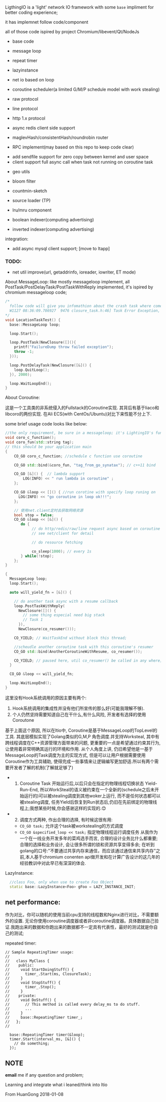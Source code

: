 
LigthingIO is a 'light' network IO framework with some `base` impliment for better coding experience;

it has implemnet follow code/component

all of those code ispired by project Chromium/libevent/Qt/NodeJs

- base code
- message loop
- repeat timer
- lazyinstance
- net io based on loop
- coroutine scheduler(a limited G/M/P schedule model with work stealing)

- raw protocol
- line protocol
- http 1.x protocol
- async redis client side support
- maglevHash/consistentHash/roundrobin router
- RPC implement(may based on this repo to keep code clear)

+ add sendfile support for zero copy between kernel and user space
+ client support full async call when task not running on coroutine task

- geo utils
- bloom filter
- countmin-sketch
- source loader (TP)

- lru/mru component
- boolean indexer(computing advertising)
- inverted indexer(computing advertising)

integration:
- add async mysql client support; [move to ltapp]

### TODO:
- net util improve(url, getaddrinfo, ioreader, iowriter, ET mode)

About MessageLoop:
  like mostly messageloop implement, all PostTask/PostDelayTask/PostTaskWithReply implemented, it's ispired by chromium messageloop code;

```c++
/*
  follow code will give you infomathion about the crash task where come from
  W1127 08:36:09.786927  9476 closure_task.h:46] Task Error Exception, From:LocationTaskTest@/path_to_project/base/message_loop/test/run_loop_test.cc:24
*/
void LocationTaskTest() {
  base::MessageLoop loop;

  loop.Start();

  loop.PostTask(NewClosure([](){
    printf("FailureDump throw failed exception");
    throw -1;
  }));

  loop.PostDelayTask(NewClosure([&]() {
    loop.QuitLoop();
  }), 2000);

  loop.WaitLoopEnd();
}
```


About Coroutine:

这是一个工具类的非系统侵入的Fullstack的Coroutine实现. 其背后有基于liaco和libcoro的两份实现.
在Ali ECS(with CentOs/Ubuntu)对比下来性能不分上下.

some brief usage code looks like below:
```c++
//the only requirement, be sure in a messageloop; it's LightingIO's fundamentals
void coro_c_function();
void coro_fun(std::string tag);
// this should be your application main
{
    CO_GO coro_c_function; //schedule c function use coroutine

    CO_GO std::bind(&coro_fun, "tag_from_go_synatax"); // c++11 bind

    CO_GO [&]() {  // lambda support
        LOG(INFO) << " run lambda in coroutine" ;
    };

    CO_GO &loop << []() { //run corotine with specify loop runing on
      LOG(INFO) << "go coroutine in loop ok!!!";
    };

    // 使用net.client定时去获取网络资源
    bool stop = false;
    CO_GO &loop << [&]() {
       do {
            // do http/redis/raw/line request async based on coroutine
            // see net/client for detail

            // do resource fetching

            co_sleep(1000); // every 1s
       } while(!stop);
    };
}

{
  MessageLoop loop;
  loop.Start();

  auto will_yield_fn = [&]() {

    // do another task async with a resume callback
    loop.PostTaskWithReply(
      NewClosure([]() {
        // some thing especial need big stack
        // Task 1
      }),
      NewClosure(co_resumer()));

    CO_YIELD; // WaitTaskEnd without block this thread;

    //scheudle another coroutine task with this coroutine's resumer
    CO_GO std::bind(AnotherCoroutineWithResume, co_resumer());

    CO_YIELD; // paused here, util co_resumer() be called in any where;
  }

  CO_GO &loop << will_yield_fn;

  loop.WaitLoopEnd();
}
```
这里没有Hook系统调用的原因主要有两个:
1. Hook系统调用的集成性并没有他们所宣传的那么好(可能我理解不够).
2. 个人仍然坚持需要知道自己在干什么,有什么风险, 开发者有选择的使用Coroutone

基于上面这个原因, 所以在ltio中, Coroutine是基于MessageLoop的TopLevel的工具. 其底层模拟实现了Golang类似的G,M,P 角色调度.并支持Worksteal, 其中有跨线程调度在C++资源管理方面带来的问题, 更重要的一点是希望通过约束其行为, 让使用着非常明确其运行的环境和作用. 从个人角度上讲, 仍旧希望他是一基于MessageLoop的Task调度为主的实现方式, 但是可以让用户根据需要使用Coroutine作为工具辅助, 使得完成一些事情来让逻辑编写更加舒适.所以有两个需要开发者了解的机制(了解就足够了)

- 1. Coroutine Task 开始运行后,以后只会在指定的物理线程切换状态 Yield-Run-End, 所以WorkSteal的语义被约束在一个全新的(schedule之后未开始运行的)可以被stealing调度到其他woker上运行, 而不是任何状态都可以被stealing调度, 任务Yield后恢复到Run状态后,仍旧在先前绑定的物理线程上;我想某些时候,你会感谢这样的实现的.😊
- 2. 调度方式两种, 作出合理的选择, 有时候这很有用:
  - `CO_GO task;` 允许这个task被workstealing的方式调度
  - `CO_GO &specified_loop << task;` 指定物理线程运行调度任务
  从我作为一个在一线业务开发多年的菜鸡选手而言, 合理的设计业务比什么都重要; 合理的选择和业务设计, 会让很多所谓的锁和资源共享变得多余; 在听到golang的口号:"不要通过共享内存来通信，而应该通过通信来共享内存"之前,本人基于chromium conenten api做开发和在计算广告设计的这几年的经验教训中对此早已有深深的体会.

LazyInstance:
```c++
  //class Foo, only when use to create Foo Object
  static base::LazyInstance<Foo> gFoo = LAZY_INSTANCE_INIT;
```

net performance:
---
作为对比，你可以随机的使用当前cpu支持的线程数和Nginx进行对比，不需要额外的设置. 无论你使用coroutine调度器或者非coroutine调度器。具体数据自己验证.我跑出来的数据和你跑出来的数据都不一定具有代表性，最好的测试就是你自己的测试;

repeated timer:
```
// Sample RepeatingTimer usage:
//
//   class MyClass {
//    public:
//     void StartDoingStuff() {
//       timer_.Start(ms, ClosureTask);
//     }
//     void StopStuff() {
//       timer_.Stop();
//     }
//    private:
//     void DoStuff() {
//       // This method is called every delay_ms to do stuff.
//       ...
//     }
//     base::RepeatingTimer timer_;
//   };
//

  base::RepeatingTimer timer(&loop);
  timer.Start(interval_ms, [&]() {
    // do something;
  });

```

NOTE
---

**email** me if any question and problem;

Learning and integrate what i leaned/think into ltio

From HuanGong 2018-01-08
